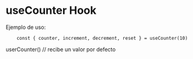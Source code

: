 # useCounter Hook

Ejemplo de uso:

```
    const { counter, increment, decrement, reset } = useCounter(10)
```

userCounter() // recibe un valor por defecto